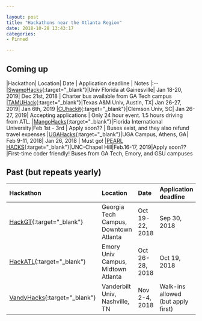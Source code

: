 ```yaml
---

layout: post
title: "Hackathons near the Atlanta Region"
date: 2018-10-28 13:43:17
categories:
- Pinned

---
```


## Coming up

|Hackathon|	Location|	Date	| Application deadline | Notes
|:--
|[SwampHacks](https://2019.swamphacks.com/){:target="_blank"}|Univ Florida at Gainesville|	Jan 18-20, 2019|	Dec 21st, 2018 | Charter bus available from GA Tech campus
|[TAMUHack](https://tamuhack.com/){:target="_blank"}|Texas A&M Univ, Austin, TX|	Jan 26-27, 2019|	Jan 6th, 2019
|[CUhackit](https://cuhack.it/){:target="_blank"}|Clemson Univ, SC|	Jan 26-27, 2019| Accepting applications | Only 24 hour event. 1.5 hours driving from ATL. 
|[MangoHacks](https://mangohacks.com/){:target="_blank"}|Florida International University|Feb 1st - 3rd | Apply soon?? | Buses exist, and they also refund travel expenses
|[UGAHacks](https://ugahacks.com/){:target="_blank"}|UGA Campus, Athens, GA|	Feb 9-11, 2018|	Jan 26, 2018 | Must go!
|[PEARL HACKS](https://pearlhacks.com/){:target="_blank"}|UNC-Chapel Hill|Feb.16-17, 2019|Apply soon??|First-time coder friendly! Buses from GA Tech, Emory, and GSU campuses

 
## Past (but repeats yearly)

|Hackathon|	Location|	Date	| Application deadline
|:--------| :---    | :---      | :---
|[HackGT](https://2018.hack.gt/){:target="_blank"}|	Georgia Tech Campus, Downtown Atlanta|	Oct 19-22, 2018|	Sep 30, 2018
|[HackATL](https://www.hackatl.org/){:target="_blank"}|	Emory Univ Campus, Midtown Atlanta|	Oct 26-28, 2018|	Oct 19, 2018
|[VandyHacks](https://vandyhacks.org/){:target="_blank"}|Vanderbilt Univ, Nashville, TN|	Nov 2-4, 2018|Walk-ins allowed<br>(but apply first)
